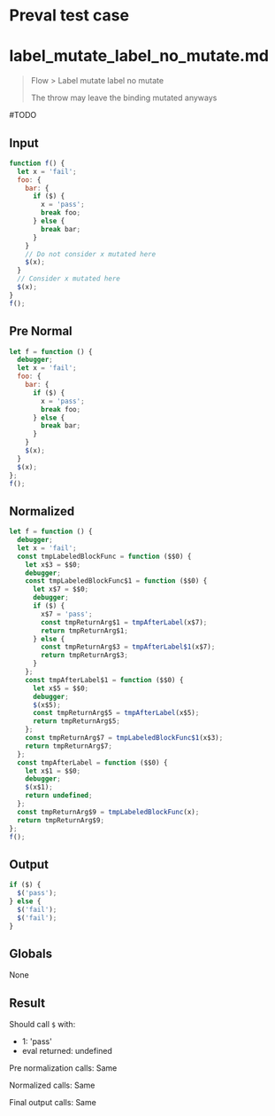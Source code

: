 # Preval test case

# label_mutate_label_no_mutate.md

> Flow > Label mutate label no mutate
>
> The throw may leave the binding mutated anyways

#TODO

## Input

`````js filename=intro
function f() {
  let x = 'fail';
  foo: {
    bar: {
      if ($) {
        x = 'pass';
        break foo;
      } else {
        break bar;
      }
    }
    // Do not consider x mutated here
    $(x);
  }
  // Consider x mutated here
  $(x);
}
f();
`````

## Pre Normal

`````js filename=intro
let f = function () {
  debugger;
  let x = 'fail';
  foo: {
    bar: {
      if ($) {
        x = 'pass';
        break foo;
      } else {
        break bar;
      }
    }
    $(x);
  }
  $(x);
};
f();
`````

## Normalized

`````js filename=intro
let f = function () {
  debugger;
  let x = 'fail';
  const tmpLabeledBlockFunc = function ($$0) {
    let x$3 = $$0;
    debugger;
    const tmpLabeledBlockFunc$1 = function ($$0) {
      let x$7 = $$0;
      debugger;
      if ($) {
        x$7 = 'pass';
        const tmpReturnArg$1 = tmpAfterLabel(x$7);
        return tmpReturnArg$1;
      } else {
        const tmpReturnArg$3 = tmpAfterLabel$1(x$7);
        return tmpReturnArg$3;
      }
    };
    const tmpAfterLabel$1 = function ($$0) {
      let x$5 = $$0;
      debugger;
      $(x$5);
      const tmpReturnArg$5 = tmpAfterLabel(x$5);
      return tmpReturnArg$5;
    };
    const tmpReturnArg$7 = tmpLabeledBlockFunc$1(x$3);
    return tmpReturnArg$7;
  };
  const tmpAfterLabel = function ($$0) {
    let x$1 = $$0;
    debugger;
    $(x$1);
    return undefined;
  };
  const tmpReturnArg$9 = tmpLabeledBlockFunc(x);
  return tmpReturnArg$9;
};
f();
`````

## Output

`````js filename=intro
if ($) {
  $('pass');
} else {
  $('fail');
  $('fail');
}
`````

## Globals

None

## Result

Should call `$` with:
 - 1: 'pass'
 - eval returned: undefined

Pre normalization calls: Same

Normalized calls: Same

Final output calls: Same
